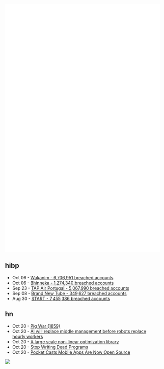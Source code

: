 ![Metrics](https://raw.githubusercontent.com/phixion/phixion/master/metrics.svg)

## hibp

<!--
for https://github.com/phixion/phixion/blob/main/.github/workflows/feeds.yml
-->
<!--START_SECTION:haveibeenpwnd-->
- Oct 06 - [Wakanim - 6,706,951 breached accounts](https://haveibeenpwned.com/PwnedWebsites#Wakanim)
- Oct 06 - [Bhinneka - 1,274,340 breached accounts](https://haveibeenpwned.com/PwnedWebsites#Bhinneka)
- Sep 23 - [TAP Air Portugal - 5,067,990 breached accounts](https://haveibeenpwned.com/PwnedWebsites#TAPAirPortugal)
- Sep 08 - [Brand New Tube - 349,627 breached accounts](https://haveibeenpwned.com/PwnedWebsites#BrandNewTube)
- Aug 30 - [START - 7,455,386 breached accounts](https://haveibeenpwned.com/PwnedWebsites#Start)
<!--END_SECTION:haveibeenpwnd-->

## hn

<!--
for https://github.com/phixion/phixion/blob/main/.github/workflows/feeds.yml
-->
<!--START_SECTION:hn-->
- Oct 20 - [Pig War (1859)](https://en.wikipedia.org/wiki/Pig_War_(1859))
- Oct 20 - [AI will replace middle management before robots replace hourly workers](https://chatterhead.bearblog.dev/ai-will-replace-middle-management-not-hourly-workers/)
- Oct 20 - [A large scale non-linear optimization library](https://github.com/ceres-solver/ceres-solver)
- Oct 20 - [Stop Writing Dead Programs](https://jackrusher.com/strange-loop-2022/)
- Oct 20 - [Pocket Casts Mobile Apps Are Now Open Source](https://blog.pocketcasts.com/2022/10/19/pocket-casts-mobile-apps-are-now-open-source/)
<!--END_SECTION:hn-->

<!--
for https://yhype.me
-->
![](https://hit.yhype.me/github/profile?user_id=13013670)
